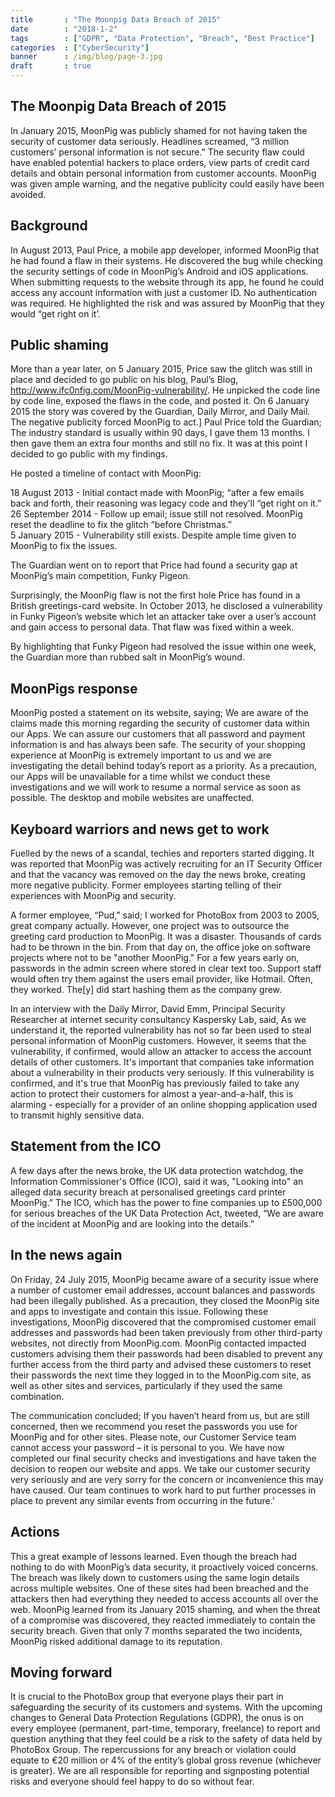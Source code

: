 ```yaml
---
title       : "The Moonpig Data Breach of 2015"
date        : "2018-1-2"
tags        : ["GDPR", "Data Protection", "Breach", "Best Practice"]
categories  : ["CyberSecurity"]
banner      : /img/blog/page-3.jpg
draft       : true
---
```


## The Moonpig Data Breach of 2015

In January 2015, MoonPig was publicly shamed for not having taken the security of customer data seriously.  Headlines screamed, “3 million customers’ personal information is not secure.”  The security flaw could have enabled potential hackers to place orders, view parts of credit card details and obtain personal information from customer accounts.  MoonPig was given ample warning, and the negative publicity could easily have been avoided.

## Background
In August 2013, Paul Price, a mobile app developer, informed MoonPig that he had found a flaw in their systems.  He discovered the bug while checking the security settings of code in MoonPig’s Android and iOS applications.  When submitting requests to the website through its app, he found he could access any account information with just a customer ID.  No authentication was required.  He highlighted the risk and was assured by MoonPig that they would “get right on it’. 

## Public shaming
More than a year later, on 5 January 2015, Price saw the glitch was still in place and decided to go public on his blog, Paul’s Blog, http://www.ifc0nfig.com/MoonPig-vulnerability/.  He unpicked the code line by code line, exposed the flaws in the code, and posted it.  On 6 January 2015 the story was covered by the Guardian, Daily Mirror, and Daily Mail.  The negative publicity forced MoonPig to act.]
Paul Price told the Guardian;
The industry standard is usually within 90 days, I gave them 13 months. I then gave them an extra four months and still no fix. It was at this point I decided to go public with my findings.

He posted a timeline of contact with MoonPig:

18 August 2013 - Initial contact made with MoonPig; “after a few emails back and forth, their reasoning was legacy code and they’ll “get right on it.”
26 September 2014 - Follow up email; issue still not resolved.  MoonPig reset the deadline to fix the glitch “before Christmas.”   
5 January 2015 - Vulnerability still exists.  Despite ample time given to MoonPig to fix the issues.

The Guardian went on to report that Price had found a security gap at MoonPig’s main competition, Funky Pigeon.

Surprisingly, the MoonPig flaw is not the first hole Price has found in a British greetings-card website.  In October 2013, he disclosed a vulnerability in Funky Pigeon’s website which let an attacker take over a user’s account and gain access to personal data.  That flaw was fixed within a week.  

By highlighting that Funky Pigeon had resolved the issue within one week, the Guardian more than rubbed salt in MoonPig’s wound.

## MoonPigs response
MoonPig posted a statement on its website, saying;
We are aware of the claims made this morning regarding the security of customer data within our Apps.  We can assure our customers that all password and payment information is and has always been safe.  The security of your shopping experience at MoonPig is extremely important to us and we are investigating the detail behind today’s report as a priority.  As a precaution, our Apps will be unavailable for a time whilst we conduct these investigations and we will work to resume a normal service as soon as possible.  The desktop and mobile websites are unaffected.

## Keyboard warriors and news get to work
Fuelled by the news of a scandal, techies and reporters started digging.  It was reported that MoonPig was actively recruiting for an IT Security Officer and that the vacancy was removed on the day the news broke, creating more negative publicity.  Former employees starting telling of their experiences with MoonPig and security.

A former employee, “Pud,” said;
I worked for PhotoBox from 2003 to 2005, great company actually.  However, one project was to outsource the greeting card production to MoonPig.  It was a disaster. Thousands of cards had to be thrown in the bin.  From that day on, the office joke on software projects where not to be "another MoonPig."  For a few years early on, passwords in the admin screen where stored in clear text too. Support staff would often try them against the users email provider, like Hotmail. Often, they worked. The[y] did start hashing them as the company grew.

In an interview with the Daily Mirror, David Emm, Principal Security Researcher at internet security consultancy Kaspersky Lab, said, 
As we understand it, the reported vulnerability has not so far been used to steal personal information of MoonPig customers.  However, it seems that the vulnerability, if confirmed, would allow an attacker to access the account details of other customers.  It's important that companies take information about a vulnerability in their products very seriously.  If this vulnerability is confirmed, and it's true that MoonPig has previously failed to take any action to protect their customers for almost a year-and-a-half, this is alarming - especially for a provider of an online shopping application used to transmit highly sensitive data.

## Statement from the ICO

A few days after the news broke, the UK data protection watchdog, the Information Commissioner's Office (ICO), said it was, "Looking into" an alleged data security breach at personalised greetings card printer MoonPig.” 
The ICO, which has the power to fine companies up to £500,000 for serious breaches of the UK Data Protection Act, tweeted, “We are aware of the incident at MoonPig and are looking into the details.”

## In the news again

On Friday, 24 July 2015, MoonPig became aware of a security issue where a number of customer email addresses, account balances and passwords had been illegally published.  As a precaution, they closed the MoonPig site and apps to investigate and contain this issue.  Following these investigations, MoonPig discovered that the compromised customer email 
addresses and passwords had been taken previously from other third-party websites, not directly from MoonPig.com.
MoonPig contacted impacted customers advising them their passwords had been disabled to prevent any further access from the third party and advised these customers to reset their passwords the next time they logged in to the MoonPig.com site, as well as other sites and services, particularly if they used the same combination. 

The communication concluded; 
If you haven’t heard from us, but are still concerned, then we recommend you reset the passwords you use for MoonPig and for other sites.  Please note, our Customer Service team cannot access your password – it is personal to you.
We have now completed our final security checks and investigations and have taken the decision to reopen our website and apps.  We take our customer security very seriously and are very sorry for the concern or inconvenience this may have caused.  Our team continues to work hard to put further processes in place to prevent any similar events from occurring in the future.’

## Actions

This a great example of lessons learned. Even though the breach had nothing to do with MoonPig’s data security, it proactively voiced concerns.  The breach was likely down to customers using the same login details across multiple websites. One of these sites had been breached and the attackers then had everything they needed to access accounts all over the web. 
MoonPig learned from its January 2015 shaming, and when the threat of a compromise was discovered, they reacted immediately to contain the security breach.  Given that only 7 months separated the two incidents, MoonPig risked additional damage to its reputation.

## Moving forward

It is crucial to the PhotoBox group that everyone plays their part in safeguarding the security of its customers and systems. With the upcoming changes to General Data Protection Regulations (GDPR), the onus is on every employee (permanent, part-time, temporary, freelance) to report and question anything that they feel could be a risk to the safety of data held by PhotoBox Group. 
The repercussions for any breach or violation could equate to €20 million or 4% of the entity’s global gross revenue (whichever is greater).
We are all responsible for reporting and signposting potential risks and everyone should feel happy to do so without fear. 
